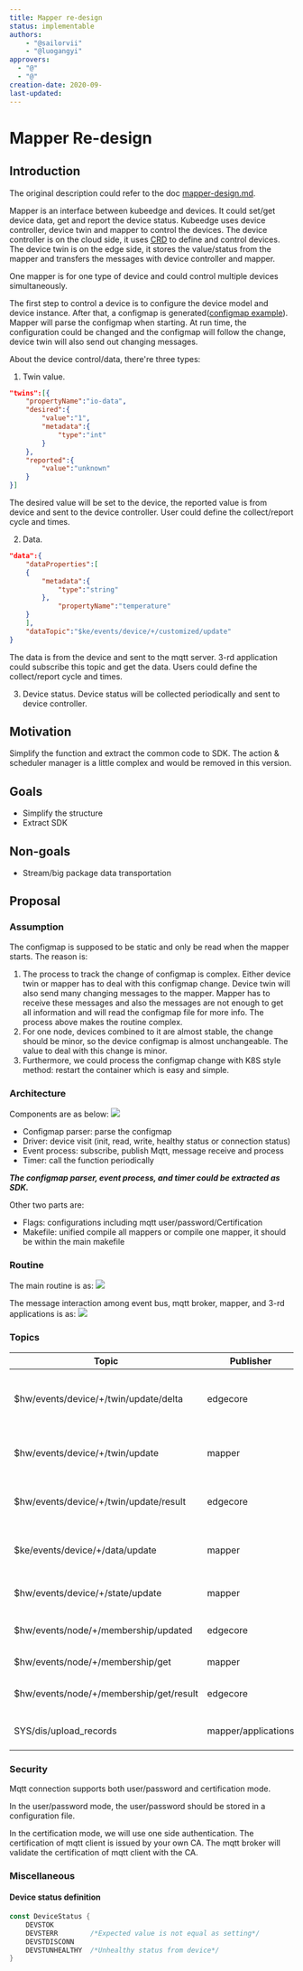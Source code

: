 ```yaml
---
title: Mapper re-design
status: implementable
authors:
    - "@sailorvii"
    - "@luogangyi"
approvers:
  - "@"
  - "@"
creation-date: 2020-09-
last-updated: 
---
```


# Mapper Re-design
## Introduction

The original description could refer to the doc [mapper-design.md](https://github.com/kubeedge/kubeedge/blob/master/docs/proposals/mapper-design.md "mapper-design.md").

Mapper is an interface between kubeedge and devices. It could set/get device data, get and report the device status.
Kubeedge uses device controller, device twin and mapper to control the devices. 
The device controller is on the cloud side, it uses [CRD](https://github.com/kubeedge/kubeedge/blob/master/docs/proposals/device-crd.md "device crd") to define and control devices.
The device twin is on the edge side, it stores the value/status from the mapper and transfers the messages with device controller and mapper.

One mapper is for one type of device and could control multiple devices simultaneously.

The first step to control a device is to configure the device model and device instance. After that, a configmap is generated([configmap example](https://github.com/kubeedge/kubeedge/blob/master/docs/proposals/device-management-enhance.md)). Mapper will parse the configmap when starting.
At run time, the configuration could be changed and the configmap will follow the change, device twin will also send out changing messages.

About the device control/data, there're three types:

1. Twin value. 
```json
"twins":[{
    "propertyName":"io-data",
    "desired":{
        "value":"1",
        "metadata":{
            "type":"int"
        }
    },
    "reported":{
        "value":"unknown"
    }
}]
```
The desired value will be set to the device, the reported value is from device and sent to the device controller. User could define the collect/report cycle and times.

2. Data.
```json
"data":{
    "dataProperties":[
    {
        "metadata":{
            "type":"string"
        },
            "propertyName":"temperature"
    }
    ],
    "dataTopic":"$ke/events/device/+/customized/update"
}
```
The data is from the device and sent to the mqtt server. 3-rd application could subscribe this topic and get the data. 
Users could define the collect/report cycle and times.

3. Device status.
Device status will be collected periodically and sent to device controller.

## Motivation
Simplify the function and extract the common code to SDK. The action & scheduler manager is a little complex and would be removed in this version.

## Goals
* Simplify the structure
* Extract SDK

## Non-goals
* Stream/big package data transportation

## Proposal
### Assumption
The configmap is supposed to be static and only be read when the mapper starts. The reason is:
1. The process to track the change of configmap is complex. Either device twin or mapper has to deal with this configmap change. 
Device twin will also send many changing messages to the mapper. 
Mapper has to receive these messages and also the messages are not enough to get all information and will read the configmap file for more info. 
The process above makes the routine complex.
2. For one node, devices combined to it are almost stable, the change should be minor, so the device configmap is almost unchangeable. The value to deal with this change is minor.
3. Furthermore, we could process the configmap change with K8S style method: restart the container which is easy and simple.

### Architecture
Components are as below:
<img src="../images/mapper/components.PNG">

* Configmap parser: parse the configmap
* Driver: device visit (init, read, write, healthy status or connection status)
* Event process: subscribe, publish Mqtt, message receive and process
* Timer: call the function periodically

***The configmap parser, event process, and timer could be extracted as SDK.***

Other two parts are:
* Flags: configurations including mqtt user/password/Certification
* Makefile: unified compile all mappers or compile one mapper, it should be within the main makefile

### Routine
The main routine is as:
<img src="../images/mapper/routine.PNG">

The message interaction among event bus, mqtt broker, mapper, and 3-rd applications is as:
<img src="../images/mapper/message.PNG">

### Topics
| Topic  | Publisher  | Subscriber  | Description  | Requirement  |
| ------------ | ------------ | ------------ | ------------ | ------------ |
|$hw/events/device/+/twin/update/delta   |edgecore   |mapper   |Notify that the expected value changed   |Yes   |
|$hw/events/device/+/twin/update   |mapper   |edgecore   |Update the expected value to cloud  |Yes   |
|$hw/events/device/+/twin/update/result   |edgecore   |mapper   |If edgecore receive the update result   |Optional   |
|$ke/events/device/+/data/update   |mapper   |3-rd application   |Update data required by 3-rd   |Yes   |
|$hw/events/device/+/state/update  |mapper   |edgecore   |Update device status   |Yes   |
|$hw/events/node/+/membership/updated   |edgecore   |mapper   |Notify  device add/remove   |Optional   |
|$hw/events/node/+/membership/get   |mapper   |edgecore   |Query device list   |Optional   |
|$hw/events/node/+/membership/get/result   |edgecore   |mapper   |Result of querying device list   |Optional   |
|SYS/dis/upload_records   |mapper/applications   |cloud   |Upload records to the cloud   |Reserved   |

### Security
Mqtt connection supports both user/password and certification mode.

In the user/password mode, the user/password should be stored in a configuration file.

In the certification mode, we will use one side authentication. The certification of mqtt client is issued by your own CA. The mqtt broker will validate the certification of mqtt client with the CA.

### Miscellaneous
#### Device status definition
```go
const DeviceStatus {
    DEVSTOK
    DEVSTERR        /*Expected value is not equal as setting*/
    DEVSTDISCONN    
    DEVSTUNHEALTHY  /*Unhealthy status from device*/
}
```
